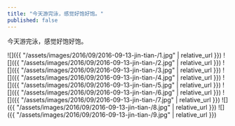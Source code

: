 ```yaml
---
title: "今天游完泳，感觉好饱好饱。"
published: false
---
```

今天游完泳，感觉好饱好饱。



![]({{ "/assets/images/2016/09/2016-09-13-jin-tian-/1.jpg" | relative_url }})
![]({{ "/assets/images/2016/09/2016-09-13-jin-tian-/2.jpg" | relative_url }})
![]({{ "/assets/images/2016/09/2016-09-13-jin-tian-/3.jpg" | relative_url }})
![]({{ "/assets/images/2016/09/2016-09-13-jin-tian-/4.jpg" | relative_url }})
![]({{ "/assets/images/2016/09/2016-09-13-jin-tian-/5.jpg" | relative_url }})
![]({{ "/assets/images/2016/09/2016-09-13-jin-tian-/6.jpg" | relative_url }})
![]({{ "/assets/images/2016/09/2016-09-13-jin-tian-/7.jpg" | relative_url }})
![]({{ "/assets/images/2016/09/2016-09-13-jin-tian-/8.jpg" | relative_url }})
![]({{ "/assets/images/2016/09/2016-09-13-jin-tian-/9.jpg" | relative_url }})
